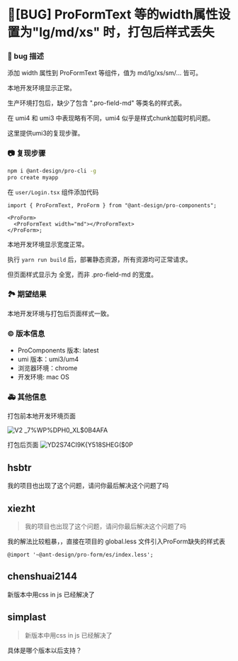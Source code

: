 # 🐛[BUG] ProFormText 等的width属性设置为"lg/md/xs" 时，打包后样式丢失

### 🐛 bug 描述

<!--
详细地描述 bug，让大家都能理解
-->

添加 width 属性到 ProFormText 等组件，值为 md/lg/xs/sm/... 皆可。

本地开发环境显示正常。

生产环境打包后，缺少了包含 ".pro-field-md" 等类名的样式表。

在 umi4 和 umi3 中表现略有不同，umi4 似乎是样式chunk加载时机问题。

这里提供umi3的复现步骤。

### 📷 复现步骤

```bash
npm i @ant-design/pro-cli -g
pro create myapp
```

在 `user/Login.tsx` 组件添加代码

```tsx
import { ProFormText, ProForm } from "@ant-design/pro-components";

<ProForm>
  <ProFormText width="md"></ProFormText>
</ProForm>;
```

本地开发环境显示宽度正常。

执行 `yarn run build` 后，部署静态资源，所有资源均可正常请求。

但页面样式显示为 全宽，而非 .pro-field-md 的宽度。

<!--
清晰描述复现步骤，让别人也能看到问题，如果可能，尽量提供可执行代码，
如：https://codesandbox.io/ 在此处创建一个 codesandbox，方便我们更快的排查和复现问题
-->

### 🏞 期望结果

<!--
描述你原本期望看到的结果
-->

本地开发环境与打包后页面样式一致。

### © 版本信息

- ProComponents 版本: latest
- umi 版本：umi3/um4
- 浏览器环境：chrome
- 开发环境: mac OS

### 🚑 其他信息

<!--
如截图等其他信息可以贴在这里
-->

打包前本地开发环境页面

![V2 _7%WP%DPH0_XL$0B4AFA](https://user-images.githubusercontent.com/18051618/181591543-602df0c8-dee6-4830-825f-a198b93cfdc7.png)

打包后页面
![YD2S74CI9K{Y518SHEG($0P](https://user-images.githubusercontent.com/18051618/181591211-341828b7-e1b8-43c3-8f6d-a71eaf1b65ca.png)

## hsbtr

我的项目也出现了这个问题，请问你最后解决这个问题了吗

## xiezht

> 我的项目也出现了这个问题，请问你最后解决这个问题了吗

我的解法比较粗暴，，直接在项目的 global.less 文件引入ProForm缺失的样式表

```
@import '~@ant-design/pro-form/es/index.less';
```

## chenshuai2144

新版本中用css in js 已经解决了

## simplast

> 新版本中用css in js 已经解决了

具体是哪个版本以后支持？

